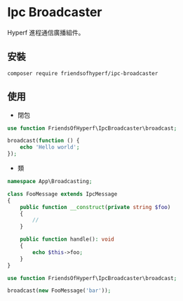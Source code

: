 # Ipc Broadcaster

Hyperf 進程通信廣播組件。

## 安裝

```shell
composer require friendsofhyperf/ipc-broadcaster
```

## 使用

- 閉包

```php
use function FriendsOfHyperf\IpcBroadcaster\broadcast;

broadcast(function () {
    echo 'Hello world';
});
```

- 類

```php
namespace App\Broadcasting;

class FooMessage extends IpcMessage
{
    public function __construct(private string $foo)
    {
        //
    }

    public function handle(): void
    {
        echo $this->foo;
    }
}

use function FriendsOfHyperf\IpcBroadcaster\broadcast;

broadcast(new FooMessage('bar'));

```
